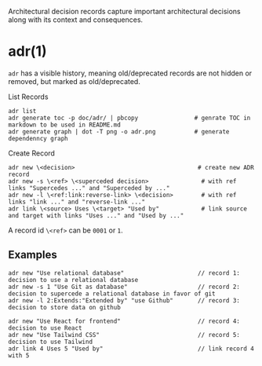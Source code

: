 Architectural decision records capture important architectural decisions along with its context and consequences.

# adr(1)

`adr` has a visible history, meaning old/deprecated records are not hidden or removed, but marked as old/deprecated.

List Records

    adr list
    adr generate toc -p doc/adr/ | pbcopy                # genrate TOC in markdown to be used in README.md
    adr generate graph | dot -T png -o adr.png           # generate dependenncy graph

Create Record

    adr new \<decision>                                   # create new ADR record  
    adr new -s \<ref> \<superceded decision>               # with ref links "Supercedes ..." and "Superceded by ..." 
    adr new -l \<ref:link:reverse-link> \<decision>        # with ref links "link ..." and "reverse-link ..."
    adr link \<source> Uses \<target> "Used by"            # link source and target with links "Uses ..." and "Used by ..."

  A record id `\<ref>` can be `0001` or `1`.

## Examples

    adr new "Use relational database"                     // record 1: decision to use a relational database
    adr new -s 1 "Use Git as database"                    // record 2: decision to supercede a relational database in favor of git
    adr new -l 2:Extends:"Extended by" "use Github"       // record 3: decision to store data on github

    adr new "Use React for frontend"                      // record 4: decision to use React
    adr new "Use Tailwind CSS"                            // record 5: decision to use Tailwind
    adr link 4 Uses 5 "Used by"                           // link record 4 with 5
